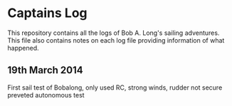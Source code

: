 Captains Log
===========

This repository contains all the logs of Bob A. Long's sailing adventures. This file also contains notes on each log file providing information of what happened.

19th March 2014
--------------------
First sail test of Bobalong, only used RC, strong winds, rudder not secure preveted autonomous test